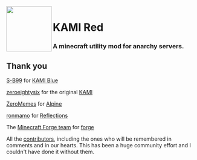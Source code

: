 <img src="https://github.com/ProgrammingCatss/kamiblue/blob/feature/master/kamiredpic.PNG" align="left" width="120"/>

# KAMI Red

### A minecraft utility mod for anarchy servers.

## Thank you

[S-B99](https://github.com/S-B99) for [KAMI Blue](https://github.com/S-B99/kamiblue)

[zeroeightysix](https://github.com/zeroeightysix) for the original [KAMI](https://github.com/zeroeightysix/KAMI)

[ZeroMemes](https://github.com/ZeroMemes) for [Alpine](https://github.com/ZeroMemes/Alpine)

[ronmamo](https://github.com/ronmamo/) for [Reflections](https://github.com/ronmamo/reflections)

The [Minecraft Forge team](https://github.com/MinecraftForge) for [forge](https://files.minecraftforge.net/)

All the [contributors](https://github.com/ProgrammingCatss/kamired/graphs/contributors), including the ones who will be remembered in comments and in our hearts. This has been a huge community effort and I couldn't have done it without them.
